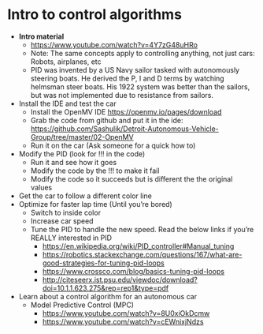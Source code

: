 # Intro to control algorithms
* **Intro material**
  * https://www.youtube.com/watch?v=4Y7zG48uHRo
  * Note: The same concepts apply to controlling anything, not just cars: Robots, airplanes, etc
  * PID was invented by a US Navy sailor tasked with autonomously steering boats. He derived the P, I and D terms by watching helmsman steer boats. His 1922 system was better than the sailors, but was not implemented due to resistance from sailors.
* Install the IDE and test the car
  * Install the OpenMV IDE https://openmv.io/pages/download 
  * Grab the code from github and put it in the ide: https://github.com/Sashulik/Detroit-Autonomous-Vehicle-Group/tree/master/02-OpenMV 
  * Run it on the car (Ask someone for a quick how to)
* Modify the PID (look for !!! in the code)
  * Run it and see how it goes
  * Modify the code by the !!! to make it fail
  * Modify the code so it succeeds but is different the the original values
* Get the car to follow a different color line
* Optimize for faster lap time (Until you’re bored)
  * Switch to inside color
  * Increase car speed
  * Tune the PID to handle the new speed. Read the below links if you’re REALLY interested in PID
    * https://en.wikipedia.org/wiki/PID_controller#Manual_tuning
    * https://robotics.stackexchange.com/questions/167/what-are-good-strategies-for-tuning-pid-loops
    * https://www.crossco.com/blog/basics-tuning-pid-loops
    * http://citeseerx.ist.psu.edu/viewdoc/download?doi=10.1.1.623.275&rep=rep1&type=pdf
* Learn about a control algorithm for an autonomous car
  * Model Predictive Control (MPC)
    * https://www.youtube.com/watch?v=8U0xiOkDcmw
    * https://www.youtube.com/watch?v=cEWnixjNdzs
